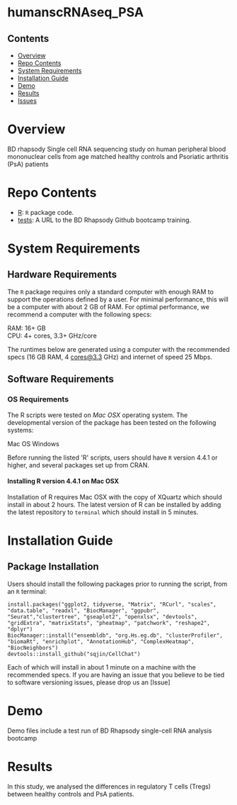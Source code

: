 # humanscRNAseq_PSA

## Contents

- [Overview](#overview)
- [Repo Contents](#repo-contents)
- [System Requirements](#system-requirements)
- [Installation Guide](#installation-guide)
- [Demo](#demo)
- [Results](#results)
- [Issues](https://github.com/ebridge2/lol/issues)

# Overview
BD rhapsody Single cell RNA sequencing study on human peripheral blood mononuclear cells from age matched healthy controls and Psoriatic arthritis (PsA) patients 

# Repo Contents

- [R](./R): `R` package code.
- [tests](./tests): A URL to the BD Rhapsody Github bootcamp training.

# System Requirements

## Hardware Requirements

The `R` package requires only a standard computer with enough RAM to support the operations defined by a user. For minimal performance, this will be a computer with about 2 GB of RAM. For optimal performance, we recommend a computer with the following specs:

RAM: 16+ GB  
CPU: 4+ cores, 3.3+ GHz/core

The runtimes below are generated using a computer with the recommended specs (16 GB RAM, 4 cores@3.3 GHz) and internet of speed 25 Mbps.

## Software Requirements

### OS Requirements

The R scripts were tested on *Mac OSX* operating system. The developmental version of the package has been tested on the following systems:
  
Mac OS 
Windows 

Before running the listed 'R' scripts, users should have `R` version 4.4.1 or higher, and several packages set up from CRAN.

#### Installing R version 4.4.1 on Mac OSX
Installation of R requires Mac OSX with the copy of XQuartz which should install in about 2 hours.
The latest version of R can be installed by adding the latest repository to `terminal`
which should install in 5 minutes.

# Installation Guide

## Package Installation

Users should install the following packages prior to running the script, from an `R` terminal:

```
install.packages("ggplot2, tidyverse, "Matrix", "RCurl", "scales", "data.table", "readxl", "BiocManager", "ggpubr", "Seurat","clustertree", "gseaplot2", "openxlsx", "devtools", "gridExtra", "matrixStats", "pheatmap", "patchwork", "reshape2", "dplyr")
BiocManager::install("ensembldb", "org.Hs.eg.db", "clusterProfiler", "biomaRt", "enrichplot", "AnnotationHub", "ComplexHeatmap", "BiocNeighbors")
devtools::install_github("sqjin/CellChat") 
```

Each of which will install in about 1 minute on a machine with the recommended specs.
If you are having an issue that you believe to be tied to software versioning issues, please drop us an [Issue]

# Demo 
Demo files include a test run of BD Rhapsody single-cell RNA analysis bootcamp

# Results
In this study, we analysed the differences in regulatory T cells (Tregs) between healthy controls and PsA patients.
